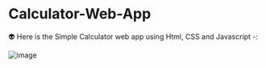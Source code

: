 # Calculator-Web-App
👽 Here is the Simple Calculator web  app using Html, CSS and Javascript -:

![image](https://github.com/user-attachments/assets/c80433a2-d12f-4a78-b5cc-e79679fdcb7b)
